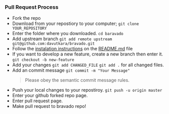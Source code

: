 ### Pull Request Process

- Fork the repo
- Download from your repostiory to your computer;
  `git clone YOUR_REPOSITORY`
- Enter the folder where you downloaded.
  `cd baravado`
- Add upstream branch
  `git add remote upstream git@github.com:davutkara/bravado.git`
- Follow the [instalation instructions](https://github.com/davutkara/bravado/blob/master/README.md#installation) on the [README.md](https://github.com/davutkara/bravado/blob/master/README.md) file
- If you want to develop a new feature, create a new branch then enter it.
  `git checkout -b new-feature`
- Add your changes
  `git add CHANGED_FILE`
  `git add .` for all changed files.
- Add an commit message
  `git commit -m "Your Message"`
  > Please obey the semantic commit message rules.
- Push your local changes to your repostiroy.
  `git push -u origin master`
- Enter your github forked repo page.
- Enter pull request page.
- Make pull request to bravado repo!
